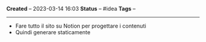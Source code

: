 **Created** – 2023-03-14 16:03
**Status** – #idea
**Tags** –

---

- Fare tutto il sito su Notion per progettare i contenuti
- Quindi generare staticamente